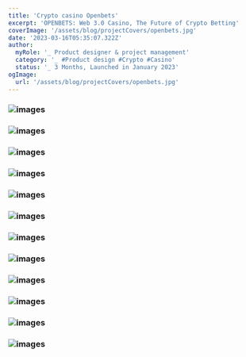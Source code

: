```yaml
---
title: 'Crypto casino Openbets'
excerpt: 'OPENBETS: Web 3.0 Casino, The Future of Crypto Betting'
coverImage: '/assets/blog/projectCovers/openbets.jpg'
date: '2023-03-16T05:35:07.322Z'
author:
  myRole: '_ Product designer & project management'
  category: '_ #Product design #Crypto #Casino'
  status: '_ 3 Months, Launched in January 2023'
ogImage:
  url: '/assets/blog/projectCovers/openbets.jpg'
---
```


### ![images](/assets/openbets/openbets-1.png "Openbets")
### ![images](/assets/openbets/openbets-2.png "Openbets")
### ![images](/assets/openbets/openbets-3.png "Openbets")
### ![images](/assets/openbets/openbets-4.png "Openbets")
### ![images](/assets/openbets/openbets-5.png "Openbets")
### ![images](/assets/openbets/openbets-6.png "Openbets")
### ![images](/assets/openbets/openbets-7.png "Openbets")
### ![images](/assets/openbets/openbets-8.png "Openbets")
### ![images](/assets/openbets/openbets-9.png "Openbets")
### ![images](/assets/openbets/openbets-10.png "Openbets")
### ![images](/assets/openbets/openbets-11.png "Openbets")
### ![images](/assets/openbets/openbets-12.png "Openbets")
